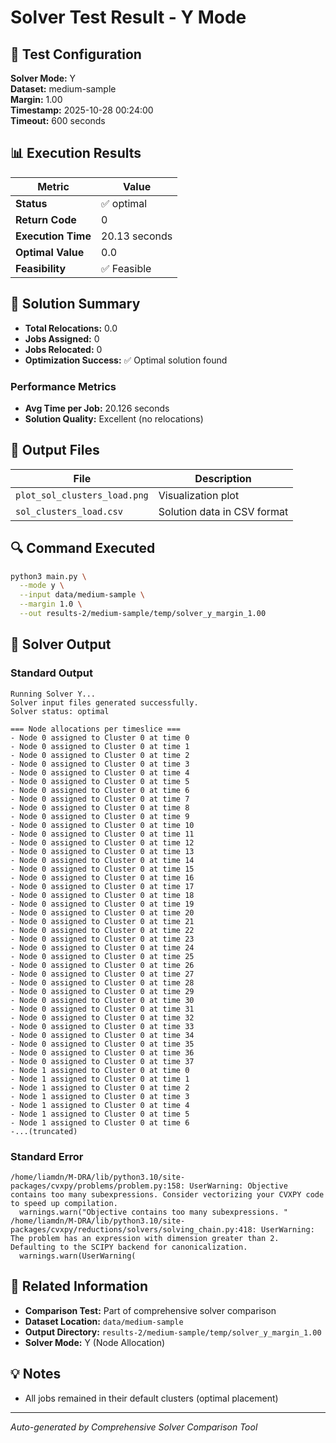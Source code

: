 # Solver Test Result - Y Mode

## 🔧 Test Configuration

**Solver Mode:** Y  
**Dataset:** medium-sample  
**Margin:** 1.00  
**Timestamp:** 2025-10-28 00:24:00  
**Timeout:** 600 seconds  

## 📊 Execution Results

| Metric | Value |
|--------|-------|
| **Status** | ✅ optimal |
| **Return Code** | 0 |
| **Execution Time** | 20.13 seconds |
| **Optimal Value** | 0.0 |
| **Feasibility** | ✅ Feasible |

## 🎯 Solution Summary

- **Total Relocations:** 0.0
- **Jobs Assigned:** 0
- **Jobs Relocated:** 0
- **Optimization Success:** ✅ Optimal solution found

### Performance Metrics
- **Avg Time per Job:** 20.126 seconds
- **Solution Quality:** Excellent (no relocations)


## 📁 Output Files

| File | Description |
|------|-------------|
| `plot_sol_clusters_load.png` | Visualization plot |
| `sol_clusters_load.csv` | Solution data in CSV format |


## 🔍 Command Executed

```bash
python3 main.py \
  --mode y \
  --input data/medium-sample \
  --margin 1.0 \
  --out results-2/medium-sample/temp/solver_y_margin_1.00
```

## 📝 Solver Output

### Standard Output
```
Running Solver Y...
Solver input files generated successfully.
Solver status: optimal

=== Node allocations per timeslice ===
- Node 0 assigned to Cluster 0 at time 0
- Node 0 assigned to Cluster 0 at time 1
- Node 0 assigned to Cluster 0 at time 2
- Node 0 assigned to Cluster 0 at time 3
- Node 0 assigned to Cluster 0 at time 4
- Node 0 assigned to Cluster 0 at time 5
- Node 0 assigned to Cluster 0 at time 6
- Node 0 assigned to Cluster 0 at time 7
- Node 0 assigned to Cluster 0 at time 8
- Node 0 assigned to Cluster 0 at time 9
- Node 0 assigned to Cluster 0 at time 10
- Node 0 assigned to Cluster 0 at time 11
- Node 0 assigned to Cluster 0 at time 12
- Node 0 assigned to Cluster 0 at time 13
- Node 0 assigned to Cluster 0 at time 14
- Node 0 assigned to Cluster 0 at time 15
- Node 0 assigned to Cluster 0 at time 16
- Node 0 assigned to Cluster 0 at time 17
- Node 0 assigned to Cluster 0 at time 18
- Node 0 assigned to Cluster 0 at time 19
- Node 0 assigned to Cluster 0 at time 20
- Node 0 assigned to Cluster 0 at time 21
- Node 0 assigned to Cluster 0 at time 22
- Node 0 assigned to Cluster 0 at time 23
- Node 0 assigned to Cluster 0 at time 24
- Node 0 assigned to Cluster 0 at time 25
- Node 0 assigned to Cluster 0 at time 26
- Node 0 assigned to Cluster 0 at time 27
- Node 0 assigned to Cluster 0 at time 28
- Node 0 assigned to Cluster 0 at time 29
- Node 0 assigned to Cluster 0 at time 30
- Node 0 assigned to Cluster 0 at time 31
- Node 0 assigned to Cluster 0 at time 32
- Node 0 assigned to Cluster 0 at time 33
- Node 0 assigned to Cluster 0 at time 34
- Node 0 assigned to Cluster 0 at time 35
- Node 0 assigned to Cluster 0 at time 36
- Node 0 assigned to Cluster 0 at time 37
- Node 1 assigned to Cluster 0 at time 0
- Node 1 assigned to Cluster 0 at time 1
- Node 1 assigned to Cluster 0 at time 2
- Node 1 assigned to Cluster 0 at time 3
- Node 1 assigned to Cluster 0 at time 4
- Node 1 assigned to Cluster 0 at time 5
- Node 1 assigned to Cluster 0 at time 6
-...(truncated)
```

### Standard Error
```
/home/liamdn/M-DRA/lib/python3.10/site-packages/cvxpy/problems/problem.py:158: UserWarning: Objective contains too many subexpressions. Consider vectorizing your CVXPY code to speed up compilation.
  warnings.warn("Objective contains too many subexpressions. "
/home/liamdn/M-DRA/lib/python3.10/site-packages/cvxpy/reductions/solvers/solving_chain.py:418: UserWarning: The problem has an expression with dimension greater than 2. Defaulting to the SCIPY backend for canonicalization.
  warnings.warn(UserWarning(

```

## 🔗 Related Information

- **Comparison Test:** Part of comprehensive solver comparison
- **Dataset Location:** `data/medium-sample`
- **Output Directory:** `results-2/medium-sample/temp/solver_y_margin_1.00`
- **Solver Mode:** Y (Node Allocation)

## 💡 Notes

- All jobs remained in their default clusters (optimal placement)

---

*Auto-generated by Comprehensive Solver Comparison Tool*